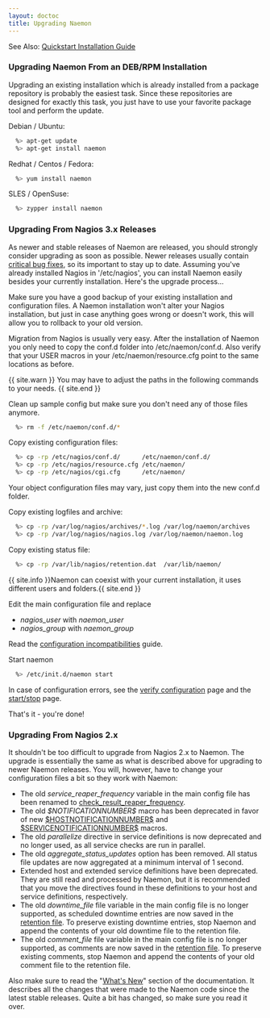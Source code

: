 ```yaml
---
layout: doctoc
title: Upgrading Naemon
---
```


<span class="glyphicon glyphicon-arrow-right"></span> See Also: <a href="quickstart.html">Quickstart Installation Guide</a>


### Upgrading Naemon From an DEB/RPM Installation

Upgrading an existing installation which is already installed from a package repository is
probably the easiest task. Since these repositories are designed for exactly this task, you
just have to use your favorite package tool and perform the update.

Debian / Ubuntu:

```bash
  %> apt-get update
  %> apt-get install naemon
```

Redhat / Centos / Fedora:

```bash
  %> yum install naemon
```

SLES / OpenSuse:

```bash
  %> zypper install naemon
```


### Upgrading From Nagios 3.x Releases

As newer and stable releases of Naemon are released, you should strongly consider upgrading as soon as possible.
Newer releases usually contain <a href="/documentation/developer/bugs/">critical bug fixes</a>, so its important to stay up to date.
Assuming you've already installed Nagios in '/etc/nagios', you can install Naemon easily besides your currently installation.
Here's the upgrade process...

Make sure you have a good backup of your existing installation and configuration files.
A Naemon installation won't alter your Nagios installation, but just in case
anything goes wrong or doesn't work, this will allow you to rollback to your old version.

Migration from Nagios is usually very easy. After the installation of Naemon
you only need to copy the conf.d folder into /etc/naemon/conf.d. Also verify
that your USER macros in your /etc/naemon/resource.cfg point to the same locations
as before.

{{ site.warn }}
You may have to adjust the paths in the following commands to your needs.
{{ site.end }}

Clean up sample config but make sure you don't need any of those files anymore.

```bash
  %> rm -f /etc/naemon/conf.d/*
```

Copy existing configuration files:

```bash
  %> cp -rp /etc/nagios/conf.d/      /etc/naemon/conf.d/
  %> cp -rp /etc/nagios/resource.cfg /etc/naemon/
  %> cp -rp /etc/nagios/cgi.cfg      /etc/naemon/
```

Your object configuration files may vary, just copy them into the new conf.d folder.

Copy existing logfiles and archive:

```bash
  %> cp -rp /var/log/nagios/archives/*.log /var/log/naemon/archives
  %> cp -rp /var/log/nagios/nagios.log /var/log/naemon/naemon.log
```

Copy existing status file:

```bash
  %> cp -rp /var/lib/nagios/retention.dat  /var/lib/naemon/
```

{{ site.info }}Naemon can coexist with your current installation, it uses different users and folders.{{ site.end }}

Edit the main configuration file and replace

<ul>
<li><i>nagios_user</i> with <i>naemon_user</i></li>
<li><i>nagios_group</i> with <i>naemon_group</i></li>
</ul>

Read the <a href="config-incompat3to4.html">configuration incompatibilities</a> guide.

Start naemon

```bash
  %> /etc/init.d/naemon start
```

In case of configuration errors, see the <a href="verifyconfig.html">verify configuration</a>
page and the <a href="startstop.html">start/stop</a> page.

That's it - you're done!




### Upgrading From Nagios 2.x

It shouldn't be too difficult to upgrade from Nagios 2.x to Naemon.
The upgrade is essentially the same as what is described above for upgrading to newer Naemon releases.
You will, however, have to change your configuration files a bit so they work with Naemon:

<ul>
<li>The old <i>service_reaper_frequency</i> variable in the main config file has been renamed to
    <a href="configmain.html#check_result_reaper_frequency">check_result_reaper_frequency</a>.</li>
<li>The old <i>$NOTIFICATIONNUMBER$</i> macro has been deprecated in favor of new
    <a href="macrolist.html#hostnotificationnumber">$HOSTNOTIFICATIONNUMBER$</a> and
    <a href="macrolist.html#servicenotificationnumber">$SERVICENOTIFICATIONNUMBER$</a> macros.</li>
<li>The old <i>parallelize</i> directive in service definitions is now deprecated and no
    longer used, as all service checks are run in parallel.</li>
<li>The old <i>aggregate_status_updates</i> option has been removed. All status file updates are
    now aggregated at a minimum interval of 1 second.</li>
<li>Extended host and extended service definitions have been deprecated. They are still read and
    processed by Naemon, but it is recommended that you move the directives found in these definitions
    to your host and service definitions, respectively.</li>
<li>The old <i>downtime_file</i> file variable in the main config file is no longer supported, as
    scheduled downtime entries are now saved in the <a href="configmain.html#state_retention_file">retention file</a>.
    To preserve existing downtime entries, stop Naemon and append the contents of your old downtime
    file to the retention file.</li>
<li>The old <i>comment_file</i> file variable in the main config file is no longer supported, as
    comments are now saved in the <a href="configmain.html#state_retention_file">retention file</a>.
    To preserve existing comments, stop Naemon and append the contents of your old comment file to the retention file.</li>
</ul>

Also make sure to read the "<a href="whatsnew.html">What's New</a>" section of the documentation.
It describes all the changes that were made to the Naemon code since the latest stable releases.
Quite a bit has changed, so make sure you read it over.
